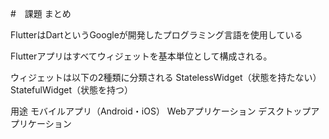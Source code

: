 #　課題
まとめ

FlutterはDartというGoogleが開発したプログラミング言語を使用している

Flutterアプリはすべてウィジェットを基本単位として構成される。


ウィジェットは以下の2種類に分類される
StatelessWidget（状態を持たない）
StatefulWidget（状態を持つ）

用途
モバイルアプリ（Android・iOS）
Webアプリケーション
デスクトップアプリケーション